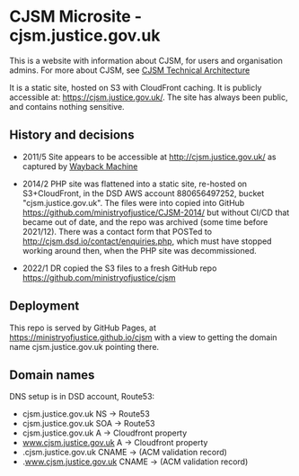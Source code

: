# CJSM Microsite - cjsm.justice.gov.uk

This is a website with information about CJSM, for users and organisation admins. For more about CJSM, see [CJSM Technical Architecture](https://docs.google.com/document/d/1X3l_v5e_gn2ywsYc1SxpgPlCr-Mq1o8VZq-YWTNplpI/edit#)

It is a static site, hosted on S3 with CloudFront caching. It is publicly accessible at: <https://cjsm.justice.gov.uk/>. The site has always been public, and contains nothing sensitive.

## History and decisions

* 2011/5 Site appears to be accessible at <http://cjsm.justice.gov.uk/> as captured by [Wayback Machine](https://web.archive.org/web/2020*/cjsm.justice.gov.uk)

* 2014/2 PHP site was flattened into a static site, re-hosted on S3+CloudFront, in the DSD AWS account 880656497252, bucket "cjsm.justice.gov.uk". The files were into copied into GitHub <https://github.com/ministryofjustice/CJSM-2014/> but without CI/CD that became out of date, and the repo was archived (some time before 2021/12). There was a contact form that POSTed to http://cjsm.dsd.io/contact/enquiries.php, which must have stopped working around then, when the PHP site was decommissioned.

* 2022/1 DR copied the S3 files to a fresh GitHub repo <https://github.com/ministryofjustice/cjsm>

## Deployment

This repo is served by GitHub Pages, at https://ministryofjustice.github.io/cjsm with a view to getting the domain name cjsm.justice.gov.uk pointing there.

## Domain names

DNS setup is in DSD account, Route53:

* cjsm.justice.gov.uk NS -> Route53
* cjsm.justice.gov.uk SOA -> Route53
* cjsm.justice.gov.uk A -> Cloudfront property
* www.cjsm.justice.gov.uk A -> Cloudfront property
* <hex>.cjsm.justice.gov.uk CNAME -> <hex> (ACM validation record)
* <hex>.www.cjsm.justice.gov.uk CNAME -> <hex> (ACM validation record)
